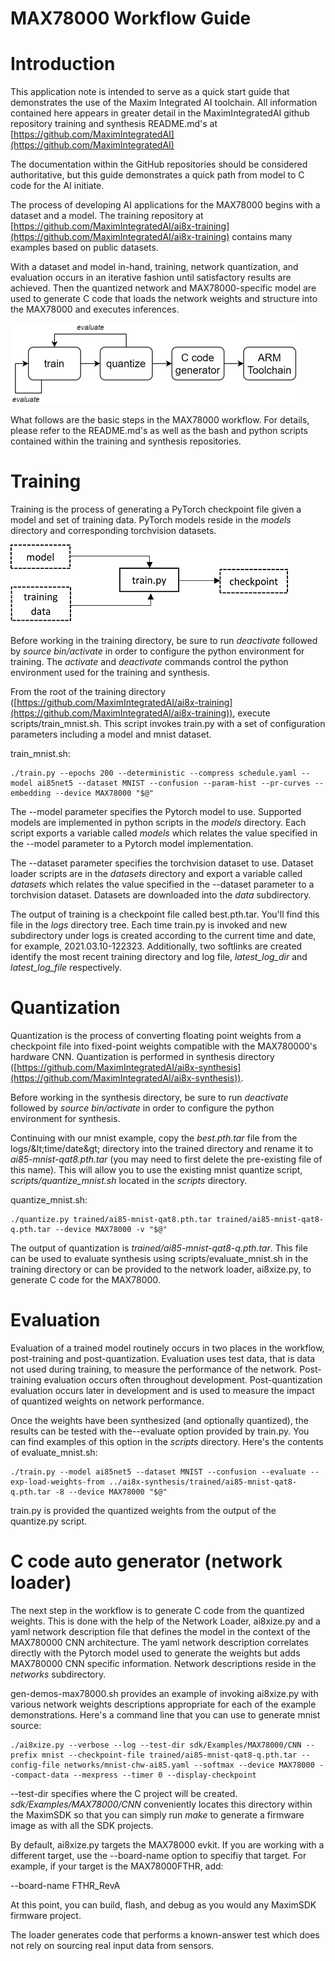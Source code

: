 # MAX78000 Workflow Guide

# Introduction

This application note is intended to serve as a quick start guide that demonstrates the use of the Maxim Integrated AI toolchain. All information contained here appears in greater detail in the MaximIntegratedAI github repository training and synthesis README.md&#39;s at [https://github.com/MaximIntegratedAI](https://github.com/MaximIntegratedAI)

The documentation within the GitHub repositories should be considered authoritative, but this guide demonstrates a quick path from model to C code for the AI initiate.

The process of developing AI applications for the MAX78000 begins with a dataset and a model. The training repository at [https://github.com/MaximIntegratedAI/ai8x-training](https://github.com/MaximIntegratedAI/ai8x-training) contains many examples based on public datasets.

With a dataset and model in-hand, training, network quantization, and evaluation occurs in an iterative fashion until satisfactory results are achieved. Then the quantized network and MAX78000-specific model are used to generate C code that loads the network weights and structure into the MAX78000 and executes inferences.

![Workflow](resources/workflow.png)


What follows are the basic steps in the MAX78000 workflow. For details, please refer to the README.md&#39;s as well as the bash and python scripts contained within the training and synthesis repositories.

# Training

Training is the process of generating a PyTorch checkpoint file given a model and set of training data. PyTorch models reside in the _models_ directory and corresponding torchvision datasets.

![Training](resources/training.png)

Before working in the training directory, be sure to run _deactivate_ followed by _source bin/activate_ in order to configure the python environment for training. The _activate_ and _deactivate_ commands control the python environment used for the training and synthesis.

From the root of the training directory ([https://github.com/MaximIntegratedAI/ai8x-training](https://github.com/MaximIntegratedAI/ai8x-training)), execute scripts/train\_mnist.sh. This script invokes train.py with a set of configuration parameters including a model and mnist dataset.

train\_mnist.sh:

```console
./train.py --epochs 200 --deterministic --compress schedule.yaml --model ai85net5 --dataset MNIST --confusion --param-hist --pr-curves --embedding --device MAX78000 "$@"
```
The --model parameter specifies the Pytorch model to use. Supported models are implemented in python scripts in the _models_ directory. Each script exports a variable called _models_ which relates the value specified in the --model parameter to a Pytorch model implementation.

The --dataset parameter specifies the torchvision dataset to use. Dataset loader scripts are in the _datasets_ directory and export a variable called _datasets_ which relates the value specified in the --dataset parameter to a torchvision dataset. Datasets are downloaded into the _data_ subdirectory.

The output of training is a checkpoint file called best.pth.tar. You&#39;ll find this file in the _logs_ directory tree. Each time train.py is invoked and new subdirectory under logs is created according to the current time and date, for example, 2021.03.10-122323. Additionally, two softlinks are created identify the most recent training directory and log file, _latest\_log\_dir_ and _latest\_log\_file_ respectively.

# Quantization

Quantization is the process of converting floating point weights from a checkpoint file into fixed-point weights compatible with the MAX780000&#39;s hardware CNN. Quantization is performed in synthesis directory ([https://github.com/MaximIntegratedAI/ai8x-synthesis](https://github.com/MaximIntegratedAI/ai8x-synthesis)).

Before working in the synthesis directory, be sure to run _deactivate_ followed by _source bin/activate_ in order to configure the python environment for synthesis.

Continuing with our mnist example, copy the _best.pth.tar_ file from the logs/\&lt;time/date\&gt; directory into the trained directory and rename it to _ai85-mnist-qat8.pth.tar_ (you may need to first delete the pre-existing file of this name). This will allow you to use the existing mnist quantize script, _scripts/quantize\_mnist.sh_ located in the _scripts_ directory.

quantize\_mnist.sh:

```console
./quantize.py trained/ai85-mnist-qat8.pth.tar trained/ai85-mnist-qat8-q.pth.tar --device MAX78000 -v "$@"
```
The output of quantization is _trained/ai85-mnist-qat8-q.pth.tar_. This file can be used to evaluate synthesis using scripts/evaluate\_mnist.sh in the training directory or can be provided to the network loader, ai8xize.py, to generate C code for the MAX78000.

# Evaluation

Evaluation of a trained model routinely occurs in two places in the workflow, post-training and post-quantization. Evaluation uses test data, that is data not used during training, to measure the performance of the network. Post-training evaluation occurs often throughout development. Post-quantization evaluation occurs later in development and is used to measure the impact of quantized weights on network performance.

Once the weights have been synthesized (and optionally quantized), the results can be tested with the--evaluate option provided by train.py. You can find examples of this option in the _scripts_ directory. Here&#39;s the contents of evaluate\_mnist.sh:

```console
./train.py --model ai85net5 --dataset MNIST --confusion --evaluate --exp-load-weights-from ../ai8x-synthesis/trained/ai85-mnist-qat8-q.pth.tar -8 --device MAX78000 "$@"
```

train.py is provided the quantized weights from the output of the quantize.py script.

# C code auto generator (network loader)

The next step in the workflow is to generate C code from the quantized weights. This is done with the help of the Network Loader, ai8xize.py and a yaml network description file that defines the model in the context of the MAX780000 CNN architecture. The yaml network description correlates directly with the Pytorch model used to generate the weights but adds MAX780000 CNN specific information. Network descriptions reside in the _networks_ subdirectory.

gen-demos-max78000.sh provides an example of invoking ai8xize.py with various network weights descriptions appropriate for each of the example demonstrations. Here&#39;s a command line that you can use to generate mnist source:

```console
./ai8xize.py --verbose --log --test-dir sdk/Examples/MAX78000/CNN --prefix mnist --checkpoint-file trained/ai85-mnist-qat8-q.pth.tar --config-file networks/mnist-chw-ai85.yaml --softmax --device MAX78000 --compact-data --mexpress --timer 0 --display-checkpoint
```

--test-dir specifies where the C project will be created. _sdk/Examples/MAX78000/CNN_ conveniently locates this directory within the MaximSDK so that you can simply run _make_ to generate a firmware image as with all the SDK projects.

By default, ai8xize.py targets the MAX78000 evkit. If you are working with a different target, use the --board-name option to specifiy that target. For example, if your target is the MAX78000FTHR, add:

--board-name FTHR\_RevA

At this point, you can build, flash, and debug as you would any MaximSDK firmware project.

The loader generates code that performs a known-answer test which does not rely on sourcing real input data from sensors.
